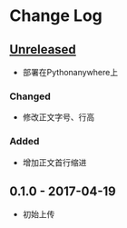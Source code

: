 # Change Log

## [Unreleased]
- 部署在Pythonanywhere上
### Changed
- 修改正文字号、行高
### Added
- 增加正文首行缩进
 
## 0.1.0 - 2017-04-19
- 初始上传

[Unreleased]: https://github.com/WolfWW/python-crypto-app/compare/v0.1.0...HEAD